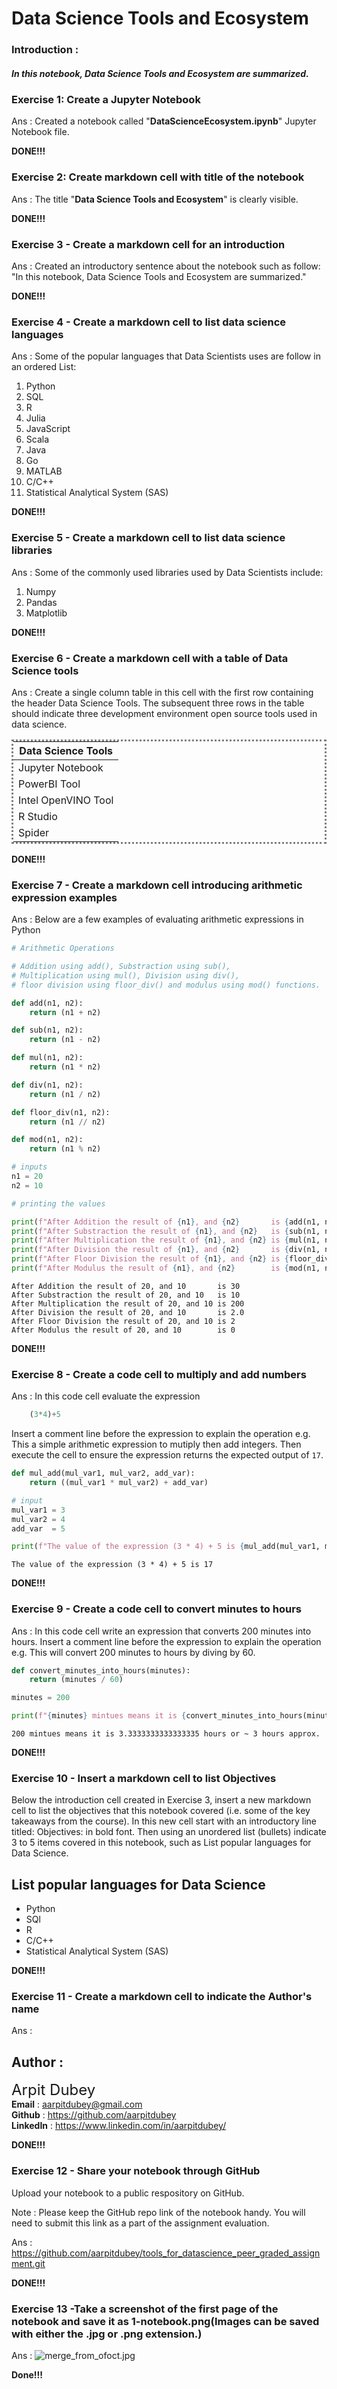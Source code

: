 <h1>Data Science Tools and Ecosystem</h1>

<h3>Introduction : </h3>
<h5>In this notebook, Data Science Tools and Ecosystem are summarized.</h5>

### Exercise 1: Create a Jupyter Notebook


Ans : Created a notebook called "**DataScienceEcosystem.ipynb**" Jupyter Notebook file.

**DONE!!!**

### Exercise 2: Create markdown cell with title of the notebook

Ans : The title "**Data Science Tools and Ecosystem**" is clearly visible. 

**DONE!!!**

### Exercise 3 - Create a markdown cell for an introduction

Ans : Created an introductory sentence about the notebook such as follow:
"In this notebook, Data Science Tools and Ecosystem are summarized."

**DONE!!!**

### Exercise 4 - Create a markdown cell to list data science languages

Ans : Some of the popular languages that Data Scientists uses are follow in an ordered List:

<ol>
    <li>Python</li>
    <li>SQL</li>
    <li>R</li>
    <li>Julia </li>
    <li>JavaScript</li>
    <li>Scala</li>
    <li>Java</li>
    <li>Go</li>
    <li>MATLAB</li>
    <li>C/C++</li>
    <li>Statistical Analytical System (SAS)</li>
</ol>

**DONE!!!**

### Exercise 5 - Create a markdown cell to list data science libraries

Ans : Some of the commonly used libraries used by Data Scientists include:

<ol>
    <li>Numpy</li>
    <li>Pandas</li>
    <li>Matplotlib</li>
</ol>

**DONE!!!**
    
### Exercise 6 - Create a markdown cell with a table of Data Science tools

Ans : Create a single column table in this cell with the first row containing the header Data Science Tools. The subsequent three rows in the table should indicate three development environment open source tools used in data science.

<table style="border: 2x solid black; border-style:dotted;">
    <thead>
        <tr>
             <th>Data Science Tools</th>
        </tr>
    </thead>
        <tr>
            <td>Jupyter Notebook</td>
        </tr>
        <tr>
            <td>PowerBI Tool</td>
        </tr>
        <tr>
            <td>Intel OpenVINO Tool</td>
        </tr>
        <tr>
            <td>R Studio</td>
        </tr>
        <tr>
            <td>Spider</td>
        </tr>
</table>

**DONE!!!**

### Exercise 7 - Create a markdown cell introducing arithmetic expression examples

Ans : Below are a few examples of evaluating arithmetic expressions in Python



```python
# Arithmetic Operations

# Addition using add(), Substraction using sub(), 
# Multiplication using mul(), Division using div(), 
# floor division using floor_div() and modulus using mod() functions.

def add(n1, n2):
    return (n1 + n2)

def sub(n1, n2):
    return (n1 - n2)

def mul(n1, n2):
    return (n1 * n2)

def div(n1, n2):
    return (n1 / n2)

def floor_div(n1, n2):
    return (n1 // n2)

def mod(n1, n2):
    return (n1 % n2)

# inputs
n1 = 20
n2 = 10

# printing the values

print(f"After Addition the result of {n1}, and {n2}       is {add(n1, n2)}")
print(f"After Substraction the result of {n1}, and {n2}   is {sub(n1, n2)}")
print(f"After Multiplication the result of {n1}, and {n2} is {mul(n1, n2)}")
print(f"After Division the result of {n1}, and {n2}       is {div(n1, n2)}")
print(f"After Floor Division the result of {n1}, and {n2} is {floor_div(n1, n2)}")
print(f"After Modulus the result of {n1}, and {n2}        is {mod(n1, n2)}")
```

    After Addition the result of 20, and 10       is 30
    After Substraction the result of 20, and 10   is 10
    After Multiplication the result of 20, and 10 is 200
    After Division the result of 20, and 10       is 2.0
    After Floor Division the result of 20, and 10 is 2
    After Modulus the result of 20, and 10        is 0


**DONE!!!**

### Exercise 8 - Create a code cell to multiply and add numbers

Ans : In this code cell evaluate the expression 
```PYTHON
    (3*4)+5
```
Insert a comment line before the expression to explain the operation e.g.  This a simple arithmetic expression to mutiply then add integers.
Then execute the cell to ensure the expression returns the expected output of ```17```.





```python
def mul_add(mul_var1, mul_var2, add_var):
    return ((mul_var1 * mul_var2) + add_var)

# input
mul_var1 = 3
mul_var2 = 4
add_var  = 5

print(f"The value of the expression (3 * 4) + 5 is {mul_add(mul_var1, mul_var2, add_var)}")
```

    The value of the expression (3 * 4) + 5 is 17


**DONE!!!**

### Exercise 9 - Create a code cell to convert minutes to hours

Ans : In this code cell write an expression that converts 200 minutes into hours.
Insert a comment line before the expression to explain the operation e.g.  This will convert 200 minutes to hours by diving by 60.


```python
def convert_minutes_into_hours(minutes):
    return (minutes / 60)

minutes = 200

print(f"{minutes} mintues means it is {convert_minutes_into_hours(minutes)} hours or ~ {round(convert_minutes_into_hours(minutes))} hours approx.")
```

    200 mintues means it is 3.3333333333333335 hours or ~ 3 hours approx.


**DONE!!!**

### Exercise 10 - Insert a markdown cell to list Objectives

Below the introduction cell created in Exercise 3, insert a new markdown cell to list the objectives that this notebook covered (i.e. some of the key takeaways from the course). In this new cell start with an introductory line titled: Objectives: in bold font. Then using an unordered list (bullets) indicate 3 to 5 items covered in this notebook, such as List popular languages for Data Science.

## List popular languages for Data Science

<ul>
    <li>Python</li>
    <li>SQl</li>
    <li>R</li>
    <li>C/C++</li>
    <li>Statistical Analytical System (SAS)</li>
</ul>

**DONE!!!**


### Exercise 11 - Create a markdown cell to indicate the Author's name

Ans : <h2>Author : </h2><span style="font-size:24px; display:inline;"> Arpit Dubey</span><br>
**Email**    : aarpitdubey@gmail.com<br>
**Github**   : https://github.com/aarpitdubey<br>
**LinkedIn** : https://www.linkedin.com/in/aarpitdubey/ 

**DONE!!!**

### Exercise 12 - Share your notebook through GitHub

Upload your notebook to a public respository on GitHub.

Note : Please keep the GitHub repo link of the notebook handy.
You will need to submit this link as a part of the assignment evaluation.

Ans : https://github.com/aarpitdubey/tools_for_datascience_peer_graded_assignment.git


**DONE!!!**

### Exercise 13 -Take a screenshot of the first page of the notebook and save it as 1-notebook.png(Images can be saved with either the .jpg or .png extension.)

Ans : ![merge_from_ofoct.jpg](attachment:1bc94515-bb74-4e36-94cf-fc220cde1a8a.jpg)

**Done!!!**

